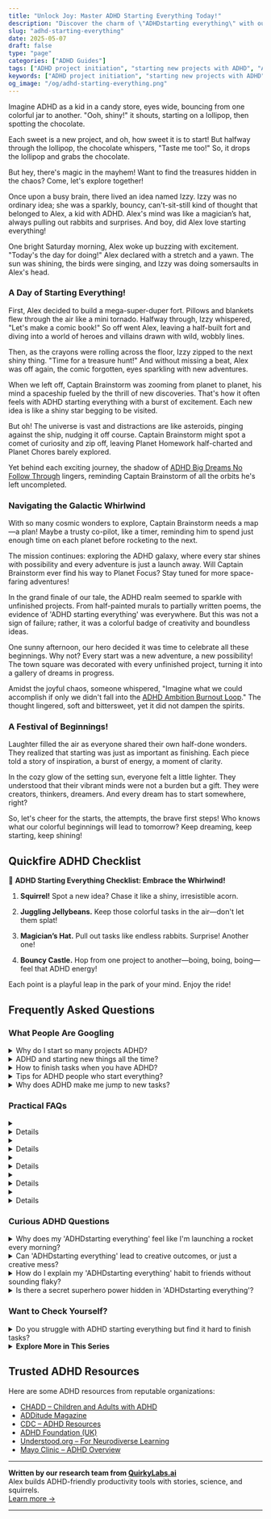 ```yaml
---
title: "Unlock Joy: Master ADHD Starting Everything Today!"
description: "Discover the charm of \"ADHDstarting everything\" with our blog! A cozy spot where starting feels like magic and every new project is a celebration. Feel seen and uplifted in our understanding community!"
slug: "adhd-starting-everything"
date: 2025-05-07
draft: false
type: "page"
categories: ["ADHD Guides"]
tags: ["ADHD project initiation", "starting new projects with ADHD", "ADHD and task switching", "managing multiple projects ADHD", "ADHD enthusiasm for new tasks", "ADHD starting new hobbies", "embracing ADHD creativity"]
keywords: ["ADHD project initiation", "starting new projects with ADHD", "ADHD and task switching", "managing multiple projects ADHD", "ADHD enthusiasm for new tasks", "ADHD starting new hobbies", "embracing ADHD creativity"]
og_image: "/og/adhd-starting-everything.png"
---
```


Imagine ADHD as a kid in a candy store, eyes wide, bouncing from one colorful jar to another. "Ooh, shiny!" it shouts, starting on a lollipop, then spotting the chocolate.

Each sweet is a new project, and oh, how sweet it is to start! But halfway through the lollipop, the chocolate whispers, "Taste me too!" So, it drops the lollipop and grabs the chocolate.

But hey, there's magic in the mayhem! Want to find the treasures hidden in the chaos? Come, let's explore together!

Once upon a busy brain, there lived an idea named Izzy. Izzy was no ordinary idea; she was a sparkly, bouncy, can't-sit-still kind of thought that belonged to Alex, a kid with ADHD. Alex's mind was like a magician’s hat, always pulling out rabbits and surprises. And boy, did Alex love starting everything!

One bright Saturday morning, Alex woke up buzzing with excitement. "Today's the day for doing!" Alex declared with a stretch and a yawn. The sun was shining, the birds were singing, and Izzy was doing somersaults in Alex's head.

### A Day of Starting Everything!

First, Alex decided to build a mega-super-duper fort. Pillows and blankets flew through the air like a mini tornado. Halfway through, Izzy whispered, "Let's make a comic book!" So off went Alex, leaving a half-built fort and diving into a world of heroes and villains drawn with wild, wobbly lines.

Then, as the crayons were rolling across the floor, Izzy zipped to the next shiny thing. "Time for a treasure hunt!" And without missing a beat, Alex was off again, the comic forgotten, eyes sparkling with new adventures.

When we left off, Captain Brainstorm was zooming from planet to planet, his mind a spaceship fueled by the thrill of new discoveries. That's how it often feels with ADHD starting everything with a burst of excitement. Each new idea is like a shiny star begging to be visited.

But oh! The universe is vast and distractions are like asteroids, pinging against the ship, nudging it off course. Captain Brainstorm might spot a comet of curiosity and zip off, leaving Planet Homework half-charted and Planet Chores barely explored.

Yet behind each exciting journey, the shadow of [ADHD Big Dreams No Follow Through](/pages/adhd-big-dreams-no-follow-through/) lingers, reminding Captain Brainstorm of all the orbits he's left uncompleted.

### Navigating the Galactic Whirlwind

With so many cosmic wonders to explore, Captain Brainstorm needs a map—a plan! Maybe a trusty co-pilot, like a timer, reminding him to spend just enough time on each planet before rocketing to the next.

The mission continues: exploring the ADHD galaxy, where every star shines with possibility and every adventure is just a launch away. Will Captain Brainstorm ever find his way to Planet Focus? Stay tuned for more space-faring adventures!

In the grand finale of our tale, the ADHD realm seemed to sparkle with unfinished projects. From half-painted murals to partially written poems, the evidence of 'ADHD starting everything' was everywhere. But this was not a sign of failure; rather, it was a colorful badge of creativity and boundless ideas.

One sunny afternoon, our hero decided it was time to celebrate all these beginnings. Why not? Every start was a new adventure, a new possibility! The town square was decorated with every unfinished project, turning it into a gallery of dreams in progress.

Amidst the joyful chaos, someone whispered, "Imagine what we could accomplish if only we didn't fall into the [ADHD Ambition Burnout Loop](/pages/adhd-ambition-burnout-loop)." The thought lingered, soft and bittersweet, yet it did not dampen the spirits.

### A Festival of Beginnings!

Laughter filled the air as everyone shared their own half-done wonders. They realized that starting was just as important as finishing. Each piece told a story of inspiration, a burst of energy, a moment of clarity.

In the cozy glow of the setting sun, everyone felt a little lighter. They understood that their vibrant minds were not a burden but a gift. They were creators, thinkers, dreamers. And every dream has to start somewhere, right?

So, let's cheer for the starts, the attempts, the brave first steps! Who knows what our colorful beginnings will lead to tomorrow? Keep dreaming, keep starting, keep shining!

## Quickfire ADHD Checklist

🚀 **ADHD Starting Everything Checklist: Embrace the Whirlwind!**

1. **Squirrel!** Spot a new idea? Chase it like a shiny, irresistible acorn.

2. **Juggling Jellybeans.** Keep those colorful tasks in the air—don't let them splat!

3. **Magician’s Hat.** Pull out tasks like endless rabbits. Surprise! Another one!

4. **Bouncy Castle.** Hop from one project to another—boing, boing, boing—feel that ADHD energy!

Each point is a playful leap in the park of your mind. Enjoy the ride!

## Frequently Asked Questions



### What People Are Googling

<details><summary>Why do I start so many projects ADHD?</summary><p>Hey there! It's completely normal for folks with ADHD to find themselves starting lots of projects. Your brain is wired to seek out new and exciting stimuli, which makes beginning something new feel really exhilarating and engaging. This initial rush is super appealing, so it's no surprise that you jump into projects with great enthusiasm! Remember, it’s a part of how your creative and energetic mind works, and that’s totally okay.</p></details>
<details><summary>ADHD and starting new things all the time?</summary><p>Absolutely, it’s quite common for folks with ADHD to dive into new projects with lots of enthusiasm! This happens because the novelty and excitement of something new can be especially stimulating when you have ADHD, which can really fuel that initial burst of interest. It’s like your brain is getting a delightful spark. Remember, it’s okay to embrace this part of you. Maybe keep a little journal or list of all your interests and projects, so you can enjoy that initial thrill without feeling overwhelmed.</p></details>
<details><summary>How to finish tasks when you have ADHD?</summary><p>Finishing tasks when you have ADHD can sometimes feel a bit challenging, but remember, you're not alone in this! A great strategy is to break tasks into smaller, more manageable steps so they don't seem so overwhelming. Setting up a reward system for each step you complete can also be incredibly motivating. And don’t forget, it’s perfectly okay to ask for help or use tools like timers or apps designed to boost focus and productivity. You’ve got this!</p></details>
<details><summary>Tips for ADHD people who start everything?</summary><p>Absolutely, it's really common for folks with ADHD to have a lot of projects going at once! One helpful tip is to keep a master list of all your projects so you can visually see everything in one place. This can help you prioritize and decide which ones need your attention most. Also, setting small, achievable goals within those projects can make it feel less overwhelming and give you a sense of accomplishment as you tick each one off. Remember, it's perfectly okay to be juggling multiple things — just give yourself permission to do it in a way that feels manageable for you.</p></details>
<details><summary>Why does ADHD make me jump to new tasks?</summary><p>Ah, the classic quick-switching hallmark of ADHD! It’s really common to find yourself jumping from one task to another when you have ADHD, and there’s a neat reason behind it. Our brains are often on the lookout for what's most interesting or stimulating at the moment—this is sometimes called seeking "novelty." Plus, when the current task isn't giving enough immediate rewards, our brain pushes us towards something that feels more engaging or rewarding. It's like your brain is a curious cat, always looking for the next interesting thing to pounce on!</p></details>



### Practical FAQs

<details><summary><details>What are common challenges with ADHD starting everything at once?<p>People with ADHD often face challenges in prioritizing tasks, leading to them starting multiple projects simultaneously. This can result in feelings of overwhelm, difficulty in completing tasks, and decreased productivity due to frequent task switching.</p></details></summary><p>Absolutely, starting multiple projects at once is a common hurdle for many with ADHD, and you're not alone in this! The excitement and interest in new ideas can sometimes make it tough to stick to just one task, leading to a bit of a juggling act. This can indeed feel overwhelming and make it tricky to finish what you started. A cozy tip? Try breaking tasks into smaller, more manageable steps and celebrate the little wins along the way – it can make a world of difference in how you manage your projects.</p></details>
<details><summary><details>How can someone with ADHD improve their focus after starting everything?<p>Improving focus after starting multiple tasks can be managed by using strategies such as setting clear priorities, breaking tasks into smaller, manageable steps, using timers to allocate fixed times for each task, and minimizing distractions. Establishing a routine and using organizational tools like planners and apps can also help maintain focus.</p></details></summary><p>Absolutely, juggling multiple tasks can certainly feel overwhelming! A good starting point is to take a moment to prioritize your tasks—figure out which ones need your immediate attention and which can wait. Breaking these tasks into smaller, more manageable steps can really help, making each step feel less daunting. Also, setting a timer to focus on one task at a time can work wonders, and do try to minimize distractions in your workspace. You're doing great, just take it one step at a time!</p></details>
<details><summary><details>Are there any techniques to help with ADHD starting everything and not finishing?<p>Techniques that can help include focusing on one task at a time, setting realistic goals, and using positive reinforcement. Visualization of the completed task and its benefits can also motivate one to finish. Additionally, seeking support from therapists or ADHD coaches can provide strategies tailored to individual needs.</p></details></summary><p>Absolutely, and it’s wonderful that you’re looking for strategies to help with this common ADHD challenge. Focusing on one task at a time can really help manage the overwhelm that sometimes leads to starting many projects but completing few. Setting small, achievable goals can also make tasks feel more manageable and less daunting. Remember, it’s okay to ask for help, too—working with therapists or ADHD coaches can be extremely beneficial as they can offer personalized strategies that cater specifically to your needs. Keep going, you're doing great by taking these steps!</p></details>
<details><summary><details>What role does impulsivity play in ADHD starting everything simultaneously?<p>Impulsivity, a common symptom of ADHD, often leads to starting multiple tasks at once without a clear plan for completion. This impulsiveness can hinder effective task management and overall productivity. Managing impulsivity through cognitive-behavioral strategies, mindfulness, and medication, when applicable, can help control the urge to start everything simultaneously.</p></details></summary><p>Oh, impulsivity can certainly stir up a bit of chaos in how we approach tasks! With ADHD, that urge to jump into several things at once is just a part of how your brain is wired, seeking new stimuli and excitement. This can make it tricky to focus and see a task through to the end. But don't worry, there are lots of strategies, like breaking tasks into smaller steps, practicing mindfulness, or sometimes medication, that can help smooth out those impulsive bumps. Together, we can find ways to harness that enthusiasm without losing track of your goals.</p></details>
<details><summary><details>Can medication help with ADHD starting everything and not managing well?<p>Medication can indeed help manage symptoms of ADHD, including the tendencies to start multiple projects and struggle with task completion. Stimulant medications, such as methylphenidate and amphetamines, are often effective in improving focus, reducing impulsivity, and enhancing overall executive function. Consulting with a healthcare provider is essential to determine the most appropriate medication and dosage.</p></details></summary><p>Absolutely, medication can be a valuable tool in managing ADHD symptoms, including the common challenges of starting various tasks but finding it hard to follow through. Stimulant medications like methylphenidate and amphetamines have been shown to help enhance focus, curb impulsivity, and boost executive functioning. It's important, though, to have a chat with a healthcare provider to figure out which medication and dosage might work best for you. They're there to help you navigate these decisions and find a treatment plan that feels right.</p></details>



### Curious ADHD Questions

<details><summary>Why does my 'ADHDstarting everything' feel like I'm launching a rocket every morning?</summary><p>Ah, that feeling is all too familiar in the ADHD world! You see, every morning, your brain has to navigate a maze of decisions and tasks, which can feel as complex and daunting as a rocket launch because ADHD affects how your brain manages planning and prioritizing. It's like your brain is trying to tune into multiple radio stations at once! A gentle, structured routine can help ease this morning lift-off, turning those overwhelming rocket launches into more manageable, softer balloon ascents.</p></details>
<details><summary>Can 'ADHDstarting everything' lead to creative outcomes, or just a creative mess?</summary><p>Absolutely, the "ADHD starting everything" tendency can definitely lead to some wonderfully creative outcomes! When your brain jumps from idea to idea, it's like mixing different colors on a palette—you might end up with a vibrant, unexpected masterpiece. Sure, this process can sometimes create a bit of a mess, but that's often just a part of the creative process. Embrace the chaos a little, and you might be surprised by the unique ideas and solutions you can come up with!</p></details>
<details><summary>How do I explain my 'ADHDstarting everything' habit to friends without sounding flaky?</summary><p>It's great that you want to share your experiences with your friends—it can really help strengthen your relationships. You might start by explaining that your ADHD often boosts your enthusiasm for new projects, which is why you tend to start many things. You can share that this trait means you have a vibrant and curious mind, although it can make follow-through a bit tricky. Assuring them that you value your commitments, and you're working on managing how you engage with new interests, can help them understand your situation better without feeling like you're unreliable.</p></details>
<details><summary>Is there a secret superhero power hidden in 'ADHDstarting everything'?</summary><p>Absolutely, there's a unique superpower in the "ADHD starting everything" trait! This burst of initial enthusiasm often seen in ADHD can be a fantastic catalyst for innovation and creativity. You have the ability to see possibilities everywhere and dive into new experiences with zest, which can lead to discovering new passions and solutions. While it might be challenging to juggle all those starts, each one has the potential to be something wonderful. Embrace your exploratory spirit—it's a genuine asset!</p></details>



### Want to Check Yourself?

<details><summary>Do you struggle with ADHD starting everything but find it hard to finish tasks?</summary><p>Absolutely, and you're definitely not alone in feeling this way! Many folks with ADHD have a similar experience where starting new projects is exciting, but maintaining momentum through to the end can be really challenging. This often happens because the initial novelty and stimulation wear off, and sustaining attention becomes tougher. One cozy little strategy is to break tasks into smaller, more manageable chunks, allowing you to enjoy little successes along the way, which can help keep your motivation warm and toasty!</p></details>

<script type="application/ld+json">
{
  "@context": "https://schema.org",
  "@type": "FAQPage",
  "mainEntity": [
    {
      "@type": "Question",
      "name": "Why do I start so many projects ADHD?",
      "acceptedAnswer": {
        "@type": "Answer",
        "text": "Hey there! It's completely normal for folks with ADHD to find themselves starting lots of projects. Your brain is wired to seek out new and exciting stimuli, which makes beginning something new feel really exhilarating and engaging. This initial rush is super appealing, so it's no surprise that you jump into projects with great enthusiasm! Remember, it\u2019s a part of how your creative and energetic mind works, and that\u2019s totally okay."
      }
    },
    {
      "@type": "Question",
      "name": "ADHD and starting new things all the time?",
      "acceptedAnswer": {
        "@type": "Answer",
        "text": "Absolutely, it\u2019s quite common for folks with ADHD to dive into new projects with lots of enthusiasm! This happens because the novelty and excitement of something new can be especially stimulating when you have ADHD, which can really fuel that initial burst of interest. It\u2019s like your brain is getting a delightful spark. Remember, it\u2019s okay to embrace this part of you. Maybe keep a little journal or list of all your interests and projects, so you can enjoy that initial thrill without feeling overwhelmed."
      }
    },
    {
      "@type": "Question",
      "name": "How to finish tasks when you have ADHD?",
      "acceptedAnswer": {
        "@type": "Answer",
        "text": "Finishing tasks when you have ADHD can sometimes feel a bit challenging, but remember, you're not alone in this! A great strategy is to break tasks into smaller, more manageable steps so they don't seem so overwhelming. Setting up a reward system for each step you complete can also be incredibly motivating. And don\u2019t forget, it\u2019s perfectly okay to ask for help or use tools like timers or apps designed to boost focus and productivity. You\u2019ve got this!"
      }
    },
    {
      "@type": "Question",
      "name": "Tips for ADHD people who start everything?",
      "acceptedAnswer": {
        "@type": "Answer",
        "text": "Absolutely, it's really common for folks with ADHD to have a lot of projects going at once! One helpful tip is to keep a master list of all your projects so you can visually see everything in one place. This can help you prioritize and decide which ones need your attention most. Also, setting small, achievable goals within those projects can make it feel less overwhelming and give you a sense of accomplishment as you tick each one off. Remember, it's perfectly okay to be juggling multiple things \u2014 just give yourself permission to do it in a way that feels manageable for you."
      }
    },
    {
      "@type": "Question",
      "name": "Why does ADHD make me jump to new tasks?",
      "acceptedAnswer": {
        "@type": "Answer",
        "text": "Ah, the classic quick-switching hallmark of ADHD! It\u2019s really common to find yourself jumping from one task to another when you have ADHD, and there\u2019s a neat reason behind it. Our brains are often on the lookout for what's most interesting or stimulating at the moment\u2014this is sometimes called seeking \"novelty.\" Plus, when the current task isn't giving enough immediate rewards, our brain pushes us towards something that feels more engaging or rewarding. It's like your brain is a curious cat, always looking for the next interesting thing to pounce on!"
      }
    }
  ]
}
</script>
<script type="application/ld+json">
{
  "@context": "https://schema.org",
  "@type": "Article",
  "author": {
    "@type": "Person",
    "name": "QuirkyLabs",
    "url": "https://quirkylabs.ai/about"
  },
  "headline": "\"Unlock Joy: Master ADHD Starting Everything Today!\"",
  "mainEntityOfPage": "https://blog.quirkylabs.ai/pages/adhd-starting-everything/",
  "datePublished": "2025-05-07"
}
</script>
<script type="application/ld+json">
{
  "@context": "https://schema.org",
  "@type": "BreadcrumbList",
  "itemListElement": [
    {
      "@type": "ListItem",
      "position": 1,
      "name": "Home",
      "item": "https://quirkylabs.ai/"
    },
    {
      "@type": "ListItem",
      "position": 2,
      "name": "Blog",
      "item": "https://blog.quirkylabs.ai/"
    },
    {
      "@type": "ListItem",
      "position": 3,
      "name": "\"Unlock Joy: Master ADHD Starting Everything Today!\"",
      "item": "https://blog.quirkylabs.ai/pages/adhd-starting-everything/"
    }
  ]
}
</script>

<details>
<summary><strong>Explore More in This Series</strong></summary>

- [Adhd Finishing Nothing](/pages/adhd-finishing-nothing/)
- [Adhd Shiny Object Syndrome](/pages/adhd-shiny-object-syndrome/)
- [Adhd Big Dreams No Follow Through](/pages/adhd-big-dreams-no-follow-through/)
- [Adhd Panic Of Wasted Time](/pages/adhd-panic-of-wasted-time/)
- [Adhd Cant Execute](/pages/adhd-cant-execute/)
- [Adhd Productivity Vs Possibility](/pages/adhd-productivity-vs-possibility/)
- [Adhd Followthrough Fatigue](/pages/adhd-followthrough-fatigue/)
- [Adhd Want To Do Everything](/pages/adhd-want-to-do-everything/)
</details>



## Trusted ADHD Resources

Here are some ADHD resources from reputable organizations:

- [CHADD – Children and Adults with ADHD](https://chadd.org)
- [ADDitude Magazine](https://www.additudemag.com)
- [CDC – ADHD Resources](https://www.cdc.gov/ncbddd/adhd)
- [ADHD Foundation (UK)](https://www.adhdfoundation.org.uk)
- [Understood.org – For Neurodiverse Learning](https://www.understood.org)
- [Mayo Clinic – ADHD Overview](https://www.mayoclinic.org/diseases-conditions/adhd)


---

**Written by our research team from [QuirkyLabs.ai](https://quirkylabs.ai)**  
Alex builds ADHD-friendly productivity tools with stories, science, and squirrels.  
[Learn more →](https://quirkylabs.ai)

---